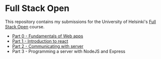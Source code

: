 # Full Stack Open

This repository contains my submissions for the University of Helsinki's [Full Stack Open](https://fullstackopen.com/en/) course.

* [Part 0 - Fundamentals of Web apps](/part0)
* [Part 1 - Introduction to react](/part1)
* [Part 2 - Communicating with server](/part2)
* Part 3 - Programming a server with NodeJS and Express